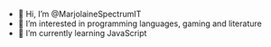 - 👋 Hi, I’m @MarjolaineSpectrumIT
- 👀 I’m interested in programming languages, gaming and literature
- 🌱 I’m currently learning JavaScript

<!---
MarjolaineSpectrumIT/MarjolaineSpectrumIT is a ✨ special ✨ repository because its `README.md` (this file) appears on your GitHub profile.
You can click the Preview link to take a look at your changes.
--->
